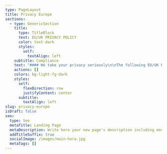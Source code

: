 ```yaml
---
type: PageLayout
title: Privacy Europe
sections:
  - type: GenericSection
    title:
      type: TitleBlock
      text: EU/UK PRIVACY POLICY
      color: text-dark
      styles:
        self:
          textAlign: left
    subtitle: Compliance
    text: "#### We take your privacy seriously\n\nThe following EU/UK Privacy Notice (“Notice”) applies to residents of the European Union, the European Economic Area, United Kingdom, and Switzerland.\n\nThis Notice supplements the information contained in the American Med Robotics Privacy Policy.\n\n#### Personal Data and Processing.\_\n\nFor the purposes of this Notice:\_\n\n“Personal Data”\_means any information relating to an identified or identifiable natural person who can be identified, directly or indirectly, in particular by reference to an identifier such as a name, an identification number, location data, an online identifier or to one or more factors specific to the physical, physiological, genetic, mental, economic, cultural or social identity of such natural person; and\_\n\n“Processing” means any operation or set of operations which is performed on Personal Data or on sets of Personal Data, whether by automated means such as collection, recording, organization, structuring, storage, adaptation or alteration, retrieval, consultation, use, disclosure by transmission, dissemination or otherwise making available, alignment or combination, restriction, erasure, or destruction.\_\n\nPurposes and Legal Bases for Processing Personal Data.\_ Wideanchor is accountable for Personal Data that it receives and subsequently transfers to third parties.\_ The types of third parties with which we may share your Personal Data are set out in the sections of this Notice entitled “HOW DO WE SHARE THE PERSONAL DATA.”  The categories of Personal Data Wideanchor may receive, as well as the purposes for which Wideanchor collects and uses the Personal Data, are set out in other relevant sections of this Notice, including in those entitled “WHAT PERSONAL DATA DO WE COLLECT” and “HOW DO WE USE THE PERSONAL DATA COLLECTED.”\_\n\nThe lawful basis for our Processing of your Personal Data will depend on the purposes of the Processing.\_ For most Personal Data Processing activities covered by this Notice, the lawful basis is that the Processing is necessary for our legitimate business interests.\_ Where we Process Personal Data in relation to a contract, or a potential contract, with you, the lawful basis is that the Processing is necessary for the performance of our contract with you or to take steps at your request prior to entering into a contract.\_ If we are required to share Personal Data with law enforcement agencies or other governmental bodies, we do so on the basis that we are under a legal obligation to do so.\_ We will also use consent as the legal basis where we deem appropriate or to the extent required by applicable law, for example, before we collect precise location data from your mobile device.\_\n\nDepending on what Personal Data we collect from you and how we collect it, we may also rely on various grounds for Processing your Personal Data, including the following reasons:\_\n\n*   Processing on the basis of legitimate business interests.  When we Process Personal Data on the basis that the Processing is necessary for our legitimate business interests, such interests include: (i)  providing, improving, and promoting our services; (ii) communicating with current and potential customers, other business partners, and their individual points of contact; (iii) managing our relationships with our customers and other business partners, and their individual points of contact; (iv) other business development purposes; (v) sharing information within the company, as well as with service providers and other third parties; and (vi) maintaining the safety and security of our products, services, and employees, including fraud protection.\_\n\n<!---->\n\n*   Processing on the basis of performance of a contract. \_Examples of situations in which we Process Personal Data as necessary for performance of a contract include e-commerce transactions in which you purchase a service from us.\_\n\n<!---->\n\n*   Processing on the basis of consent.  Examples of Processing activities for which we may use consent as its legal basis include: (i) collecting and Processing precise location information from your mobile device; (ii) sending promotional emails when consent is required under applicable law; and (iii) Processing Personal Data on company services through cookies and similar technologies when consent is required by applicable law.\_\n\n<!---->\n\n*   Processing because we are under a legal obligation to do so. \_Examples of situations in which we must Process Personal Data to comply with our legal obligations include: (i) providing your Personal Data to law enforcement agencies and other governmental bodies when required by applicable laws; (ii) retaining business records required to be retained by applicable laws; and (iii) complying with court orders or other legal process.\_\n\nIf the processing of your Personal Data is based on your consent,\_the GDPR and Data Protection Act 2018\_also allow users the right to access, revoke, or modify your consent at any time.  Please see the\_Exercising[ ](https://AmericanMedRobotics.com/dsar)Your Rights\_section below to review or modify your consents. \_\n\nYour Data Protection Rights.\_ As a resident of the EU/EEA or a country following substantially similar legislation regarding the protection of Personal Data, individuals may have one or more of the following additional rights:\_\n\n*   Access: To request a copy of the Personal Data we have collected about you by contacting us.\_\n\n<!---->\n\n*   Rectification & Erasure: To request that we rectify or delete any of the Personal Data about you that is incomplete, incorrect, unnecessary, or outdated.\_\n\n<!---->\n\n*   Objection: To object, at any time, to Personal Data about you being Processed for direct marketing purposes.\_\n\n<!---->\n\n*   Restriction of Processing: To request restriction of Processing of Personal Data about you for certain reasons, such as, for example, if you consider Personal Data about you collected by us to be inaccurate or you have objected to the Processing and the existence of legitimate grounds for Processing is still under consideration.\_\n\n<!---->\n\n*   Data Portability and Transfer: To request and receive the Personal Data we have collected about you in a commonly used and machine-readable form.\_ You may also request that this Personal Data be transferred to a third party specified by you.\_\n\n<!---->\n\n*   Right to Withdraw Consent: If Personal Data about you is Processed solely based on your consent and not for any other legitimate interest, to withdraw your consent at any time, without affecting the lawfulness of our Processing based on such consent before it was withdrawn, including Processing related to existing contracts for our products and services.\_\n\n<!---->\n\n*   Right to Lodge a Complaint with a DPA: If you believe our Processing of Personal Data about you is inconsistent with the applicable data protection laws, you may lodge a complaint with your local supervisory data protection authority (“DPA”), but we invite you to contact us with any concern and we would be happy to try and resolve it directly.\_\n\nExercising Your Rights.\_\_To exercise any of the above-listed rights, please contact us as set forth below and provide sufficient details so that we can respond appropriately.\_\_\n\n*   Emailing us at\_<info@americanmedrobotics.com>\n\n<!---->\n\n*   Writing us at\_\_\n\nAmerican Med Robotics\_\n1650 Secretariat Gait Way.\_\nSuwanee, GA 30024\_\nAttn: Data Privacy\_\n\n*   [Online](https://americanmedrobotics.com/dsar) Form\_\n\nWe will process any requests in accordance with applicable law and within a reasonable period of time.\_ We may need to verify the identity of the individual submitting a request before we can address such request.\_ If the request relates to data our customers collect and process through the Wideanchor Services, we will refer the request to that customer and will support them in responding to the request.  For Wideanchor customers, certain information may be reviewed, corrected, and updated by logging into the Wideanchor Services account and editing the profile information.\_\n\nRetention.\_\_We will retain your Personal Data for as long as needed for the purposes described in this Notice.\_ More specifically, the time we maintain your Personal Data depends on the following factors:\_\n\n*   Whether we need the Personal Data to provide you with goods or services.\_ We will maintain any data needed to provide you with goods or services, such as contact information and payment or transaction information, for as long as needed for us to provide you with goods or services, respond to your questions and requests, and/or administer your account (if applicable).\_\n\n<!---->\n\n*   Whether we need the Personal Data to comply with our legal obligations.\_ We may have legal obligations to maintain your Personal Data where a legal or regulatory body may ask for it in the future, for example in response to a data subject request or complaint.\_ This information may include contact information and location information.\_\_\_\n\n<!---->\n\n*   Whether we need the Personal Data for a legitimate business interest.\_ We may store Personal Data like contact information, information provided from cookies, and location information in order to perform analytics, troubleshoot errors, or improve our goods or services.\_ In any event, we delete information when it is no longer needed for our legitimate interest.\_\n\nQuestions and Complaints.\_ Wideanchor commits to resolving complaints about our collection or use of your Personal Data.\_ EU/EEA, UK and Swiss users with inquiries or complaints regarding this Notice should first contact us by email at <info@americanmedrobotics.com>, or please write to the following address:\_\n\nAmerican Med Robotics\_\n1650 Secretariat Gait Way.\_\nSuwanee, GA 30024\_\nAttn: Data Privacy\_\n\nWideanchor has further committed to refer unresolved privacy complaints to JAMS, an alternative dispute resolution provider located in the United States, at no cost to you.\_\_\_\n\nCompelled Disclosures.\_ Wideanchor may be required to disclose Personal Data in response to lawful requests by public authorities, including to meet national security or law enforcement requirements.\_\n\nContact Information.\_ Unless otherwise specified, the data controller of Personal Data provided to Wideanchor is the Wideanchor customer for whom Wideanchor is providing goods or services, and Wideanchor is the data processor of such Personal Data for such customer.\_ In certain cases, Wideanchor may also be the data controller of aggregated, anonymous, or pseudonymous data relating to the Wideanchor Services.\_ If you have any questions about this Notice or the Personal Data we have collected about you, please contact us at the following:\_\n"
    actions: []
    colors: bg-light-fg-dark
    styles:
      self:
        flexDirection: row
        justifyContent: center
      subtitle:
        textAlign: left
slug: privacy-europe
isDraft: false
seo:
  type: Seo
  metaTitle: Landing Page
  metaDescription: Write here your new page's description including most relevant keywords.
  addTitleSuffix: true
  socialImage: /images/main-hero.jpg
  metaTags: []
---
```

